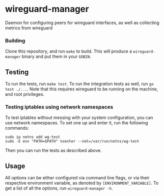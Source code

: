 # wireguard-manager

Daemon for configuring peers for wireguard interfaces, as well as collecting metrics from wireguard

### Building

Clone this repository, and run `make` to build.
This will produce a `wireguard-manager` binary and put them in your `GOBIN`.

## Testing
To run the tests, run `make test`.
To run the integration tests as well, run `go test ./...`. Note that this requires wireguard to be running on the machine, and root privileges.

### Testing iptables using network namespaces
To test iptables without messing with your system configuration, you can use network namespaces.
To set one up and enter it, run the following commands:

```
sudo ip netns add wg-test
sudo -E env "PATH=$PATH" nsenter --net=/var/run/netns/wg-test
```

Then you can run the tests as described above.

## Usage
All options can be either configured via command line flags, or via their respective environment variable, as denoted by `[ENVIRONMENT_VARIABLE]`.
To get a list of all the options, run `wireguard-manager -h`.
